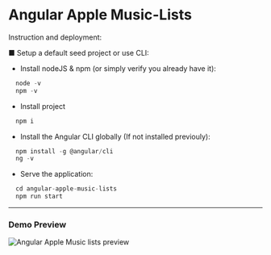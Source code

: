 # Angular Apple Music-Lists



Instruction and deployment:

■ Setup a default seed project or use CLI:

- Install nodeJS & npm (or simply verify you already have it):
```javascript
  node -v
  npm -v
```  

- Install project
```javascript
  npm i
```  

- Install the Angular CLI globally (If not installed previouly):
```javascript
  npm install -g @angular/cli
  ng -v
```

- Serve the application:
```javascript
  cd angular-apple-music-lists
  npm run start
```

---
### Demo Preview
![Angular Apple Music lists preview](https://i.ibb.co/nkNVM0p/Apple-Music-Lists.png)
